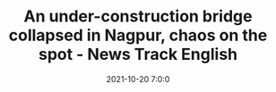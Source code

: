 ---
"title": "An under-construction bridge collapsed in Nagpur, chaos on the spot - News Track English"
"date": "2021-10-20 7:0:0"
"feed_name": "GOOGLENEWSCONSTRUCTION"
"feed_website": "https://news.google.com/search?q=construction%2Bincident&hl=en-US&gl=US&ceid=US:en"
"feed_rss": "https://news.google.com/rss/search?q=construction%2Bincident&hl=en-US&gl=US&ceid=US:en"
"link": "https://english.newstracklive.com/news/maharashtra-a-under-construction-bridge-collapsed-in-nagpur-mc23-nu764-ta322-1188095-1.html"
"source": "{'href': 'https://english.newstracklive.com', 'title': 'News Track English'}"
"file": "_posts/2021-1-1-eefbfb42f9c20b602b06b78f6721c396c891a230.md"
"accident": "0"
"drilling": "0"
"dead": "0"
"injured": "0"
"arrested": "0"
"place": "unknown place"
"where": "unknown site"
"causes": "unknown"
"place_uri": "unknown place"
---